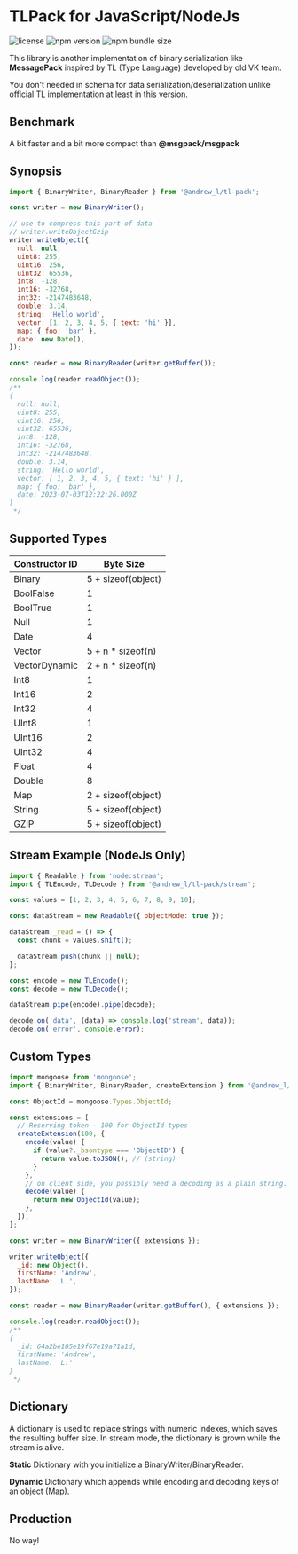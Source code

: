 # TLPack for JavaScript/NodeJs <!-- omit in toc -->

![license](https://img.shields.io/npm/l/%40andrew_l%2Ftl-pack) ![npm version](https://img.shields.io/npm/v/%40andrew_l%2Ftl-pack) ![npm bundle size](https://img.shields.io/bundlephobia/minzip/%40andrew_l%2Ftl-pack)

This library is another implementation of binary serialization like **MessagePack** inspired by TL (Type Language) developed by old VK team.

You don't needed in schema for data serialization/deserialization unlike official TL implementation at least in this version.

## Benchmark

A bit faster and a bit more compact than **@msgpack/msgpack**

## Synopsis

```javascript
import { BinaryWriter, BinaryReader } from '@andrew_l/tl-pack';

const writer = new BinaryWriter();

// use to compress this part of data
// writer.writeObjectGzip
writer.writeObject({
  null: null,
  uint8: 255,
  uint16: 256,
  uint32: 65536,
  int8: -128,
  int16: -32768,
  int32: -2147483648,
  double: 3.14,
  string: 'Hello world',
  vector: [1, 2, 3, 4, 5, { text: 'hi' }],
  map: { foo: 'bar' },
  date: new Date(),
});

const reader = new BinaryReader(writer.getBuffer());

console.log(reader.readObject());
/**
{
  null: null,
  uint8: 255,
  uint16: 256,
  uint32: 65536,
  int8: -128,
  int16: -32768,
  int32: -2147483648,
  double: 3.14,
  string: 'Hello world',
  vector: [ 1, 2, 3, 4, 5, { text: 'hi' } ],
  map: { foo: 'bar' },
  date: 2023-07-03T12:22:26.000Z
}
 */
```

## Supported Types

| Constructor ID | Byte Size          |
| -------------- | ------------------ |
| Binary         | 5 + sizeof(object) |
| BoolFalse      | 1                  |
| BoolTrue       | 1                  |
| Null           | 1                  |
| Date           | 4                  |
| Vector         | 5 + n \* sizeof(n) |
| VectorDynamic  | 2 + n \* sizeof(n) |
| Int8           | 1                  |
| Int16          | 2                  |
| Int32          | 4                  |
| UInt8          | 1                  |
| UInt16         | 2                  |
| UInt32         | 4                  |
| Float          | 4                  |
| Double         | 8                  |
| Map            | 2 + sizeof(object) |
| String         | 5 + sizeof(object) |
| GZIP           | 5 + sizeof(object) |

## Stream Example (NodeJs Only)

```javascript
import { Readable } from 'node:stream';
import { TLEncode, TLDecode } from '@andrew_l/tl-pack/stream';

const values = [1, 2, 3, 4, 5, 6, 7, 8, 9, 10];

const dataStream = new Readable({ objectMode: true });

dataStream._read = () => {
  const chunk = values.shift();

  dataStream.push(chunk || null);
};

const encode = new TLEncode();
const decode = new TLDecode();

dataStream.pipe(encode).pipe(decode);

decode.on('data', (data) => console.log('stream', data));
decode.on('error', console.error);
```

## Custom Types

```javascript
import mongoose from 'mongoose';
import { BinaryWriter, BinaryReader, createExtension } from '@andrew_l/tl-pack';

const ObjectId = mongoose.Types.ObjectId;

const extensions = [
  // Reserving token - 100 for ObjectId types
  createExtension(100, {
    encode(value) {
      if (value?._bsontype === 'ObjectID') {
        return value.toJSON(); // (string)
      }
    },
    // on client side, you possibly need a decoding as a plain string.
    decode(value) {
      return new ObjectId(value);
    },
  }),
];

const writer = new BinaryWriter({ extensions });

writer.writeObject({
  _id: new Object(),
  firstName: 'Andrew',
  lastName: 'L.',
});

const reader = new BinaryReader(writer.getBuffer(), { extensions });

console.log(reader.readObject());
/**
{
  _id: 64a2be105e19f67e19a71a1d,
  firstName: 'Andrew',
  lastName: 'L.'
}
 */
```

## Dictionary

A dictionary is used to replace strings with numeric indexes, which saves the resulting buffer size. In stream mode, the dictionary is grown while the stream is alive.

**Static**
Dictionary with you initialize a BinaryWriter/BinaryReader.

**Dynamic**
Dictionary which appends while encoding and decoding keys of an object (Map).

## Production

No way!
